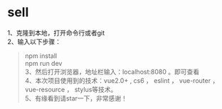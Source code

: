 # sell
1、克隆到本地，打开命令行或者git <br />
2、输入以下步骤： <br />
  >npm install   <br />
  >npm run dev   <br />
3、然后打开浏览器，地址栏输入：localhost:8080 。即可查看 <br />
4、本次项目使用到的技术：vue2.0+ , cs6 ， eslint ， vue-router ， vue-resource ， stylus等技术。<br />
5、有缘看到请star一下，非常感谢！
